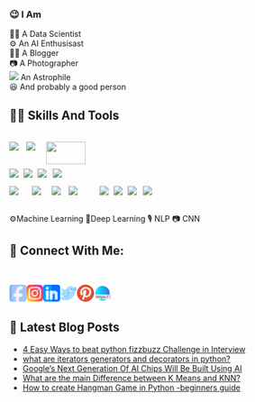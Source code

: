 ### **😉 I Am**
🐱‍💻 A Data Scientist <br>
⚙️ An AI Enthusisast  <br>
✍🏻 A Blogger <br>
📷 A Photographer <br>
<img src='https://bit.ly/2YaDLiS' width='20px'> An Astrophile <br>
😆 And probably a good person

## **🤹🏻 Skills And Tools**
<!-- Languages -->
<br><img align='left' src='https://bit.ly/3EYyjjH' width=30> 
<img align='left' src='https://bit.ly/3ogq5xA' width=35>
<img align='left' src='https://bit.ly/39IfT8q' width=70 height=40> <br>

<!-- Tools -->
<br><img align='left' src='https://bit.ly/3AQytHp' width=25>
<img align='left' src='https://bit.ly/3zNS6i0' width=25>
<img align='left' src='https://bit.ly/3m36kqI' width=27>
<img align='left' src='https://bit.ly/3APQs0S' width=35> <br>

<!-- Libraries -->
<img align='left' src='https://bit.ly/3ie6Dh2' width=40>
<img align='left' src='https://bit.ly/3EVSDCp' width=35> 
<img align='left' src='https://bit.ly/2ZFwHLJ' width=30> 
<img align='left' src='https://bit.ly/3kMMJvl' width=55>
<img align='left' src='https://bit.ly/3F9aki6' width=25>
<img align='left' src='https://bit.ly/3kL8snh' width=25>
<img align='left' src='https://bit.ly/3ASwO4f' width=27>
<img align='left' src='https://bit.ly/3AK11Cu' width=27><br>

<br>⚙️Machine Learning 🤖Deep Learning 🎙️ NLP 📷 CNN <br>

## **📱 Connect With Me**:
<br>

[<img align='left' alt='facebook' src="images\facebook.png" width=30>][facebook]
[<img align='left' alt='instagram' src="images\instagram.png" width=30>][insta]
[<img align='left' alt='linkedin' src="images\linkedin.png" width=30>][linkedin]
[<img align='left' alt='twitter' src="images\twitter.png" width=30>][twitter]
[<img align='left' alt='pinterest' src="images\pinterest.png" width=30>][pinterest]
[<img align='left' alt='website' src="images\web-link.png" width=30>][website] <br>
<br>

## **📕 Latest Blog Posts**

<!-- BLOG-POST-LIST:START -->
- [4 Easy Ways to beat python fizzbuzz Challenge in Interview](https://buggyprogrammer.com/python-fizzbuzz/?utm_source=rss&utm_medium=rss&utm_campaign=python-fizzbuzz)
- [what are iterators generators and decorators in python?](https://buggyprogrammer.com/iterators-generators-and-decorators-in-python/?utm_source=rss&utm_medium=rss&utm_campaign=iterators-generators-and-decorators-in-python)
- [Google’s Next Generation Of AI Chips Will Be Built Using AI](https://buggyprogrammer.com/googles-next-generation-of-ai-chips-will-be-built-using-ai/?utm_source=rss&utm_medium=rss&utm_campaign=googles-next-generation-of-ai-chips-will-be-built-using-ai)
- [What are the main Difference between K Means and KNN?](https://buggyprogrammer.com/difference-between-k-means-and-knn/?utm_source=rss&utm_medium=rss&utm_campaign=difference-between-k-means-and-knn)
- [How to create Hangman Game in Python -beginners guide](https://buggyprogrammer.com/create-hangman-game-in-python/?utm_source=rss&utm_medium=rss&utm_campaign=create-hangman-game-in-python)
<!-- BLOG-POST-LIST:END -->


<!-- Defination -->
[facebook]: https://www.facebook.com/buggyprogrammers/
[insta]: https://www.instagram.com/buggyprogrammers/
[twitter]: https://twitter.com/buggyprogrammer/
[pinterest]: https://in.pinterest.com/buggyprogrammer/
[linkedin]: https://www.linkedin.com/in/aman-kumar404/
[website]: https://www.buggyprogrammer.com/

